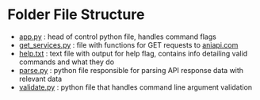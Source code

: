 # Folder File Structure

- [app.py](app.py) : head of control python file, handles command flags
- [get_services.py](get_services.py) : file with functions for GET requests to [aniapi.com](https://aniapi.com/)
- [help.txt](help.txt) : text file with output for help flag, contains info detailing valid commands and what they do
- [parse.py](parse.py) : python file responsible for parsing API response data with relevant data
- [validate.py](validate.py) : python file that handles command line argument validation
